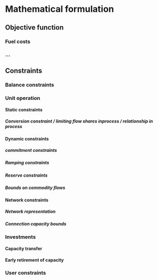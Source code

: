 # Mathematical formulation

## Objective function

### Fuel costs

### ...

## Constraints

### Balance constraints

### Unit operation

#### Static constraints

##### Conversion constraint / limiting flow shares inprocess / relationship in process

#### Dynamic constraints

##### commitment constraints

##### Ramping constraints

##### Reserve constraints

##### Bounds on commodity flows

#### Network constraints

##### Network representation

##### Connection capacity bounds

### Investments

#### Capacity transfer

#### Early retirement of capacity

### User constraints